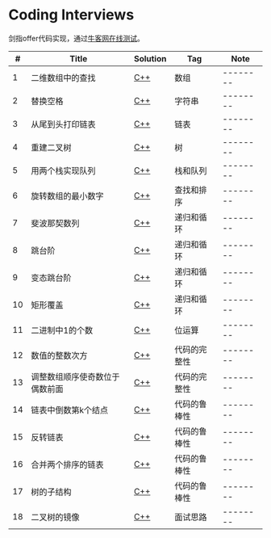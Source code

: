 # Coding Interviews
剑指offer代码实现，通过[牛客网在线测试][1]。

|  #  | Title   |  Solution  | Tag |  Note  |
|-----|-------- | ---------- | ----|--------|
|1| 二维数组中的查找 | [C++][2] |数组|--------|
|2| 替换空格 | [C++][3] | 字符串|--------|
|3| 从尾到头打印链表 | [C++][4] |链表|--------|
|4| 重建二叉树 | [C++][5] |树|--------|
|5| 用两个栈实现队列 | [C++][6] |栈和队列|--------|
|6| 旋转数组的最小数字 | [C++][7] |查找和排序|--------|
|7| 斐波那契数列| [C++][8] |递归和循环|--------|
|8| 跳台阶 | [C++][9] |递归和循环|--------|
|9| 变态跳台阶 | [C++][10] |递归和循环|--------|
|10| 矩形覆盖 | [C++][11] |递归和循环|--------|
|11| 二进制中1的个数 | [C++][12] |位运算|--------|
|12| 数值的整数次方 | [C++][13] |代码的完整性|--------|
|13| 调整数组顺序使奇数位于偶数前面 | [C++][14] |代码的完整性|--------|
|14| 链表中倒数第k个结点 | [C++][15] |代码的鲁棒性|--------|
|15| 反转链表 |[C++][16]|代码的鲁棒性|--------|
|16| 合并两个排序的链表 | [C++][17] |代码的鲁棒性|--------|
|17| 树的子结构 | [C++][18] |代码的鲁棒性|--------|
|18| 二叉树的镜像 | [C++][19] |面试思路|--------|


  [1]: https://www.nowcoder.com/ta/coding-interviews
  [2]: ./%E4%BA%8C%E7%BB%B4%E6%95%B0%E7%BB%84%E4%B8%AD%E7%9A%84%E6%9F%A5%E6%89%BE/main.cpp
  [3]: ./%E6%9B%BF%E6%8D%A2%E7%A9%BA%E6%A0%BC/main.cpp
  [4]: ./%E4%BB%8E%E5%B0%BE%E5%88%B0%E5%A4%B4%E6%89%93%E5%8D%B0%E9%93%BE%E8%A1%A8/main.cpp
  [5]: ./%E9%87%8D%E5%BB%BA%E4%BA%8C%E5%8F%89%E6%A0%91/main.cpp
  [6]: ./%E7%94%A8%E4%B8%A4%E4%B8%AA%E6%A0%88%E5%AE%9E%E7%8E%B0%E9%98%9F%E5%88%97/main.cpp
  [7]: ./%E6%97%8B%E8%BD%AC%E6%95%B0%E7%BB%84%E7%9A%84%E6%9C%80%E5%B0%8F%E6%95%B0%E5%AD%97/main.cpp
  [8]: ./%E6%96%90%E6%B3%A2%E9%82%A3%E5%A5%91%E6%95%B0%E5%88%97/main.cpp
  [9]: ./%E8%B7%B3%E5%8F%B0%E9%98%B6/main.cpp
  [10]: ./%E5%8F%98%E6%80%81%E8%B7%B3%E5%8F%B0%E9%98%B6/main.cpp
  [11]: ./%E7%9F%A9%E5%BD%A2%E8%A6%86%E7%9B%96/main.cpp
  [12]: ./%E4%BA%8C%E8%BF%9B%E5%88%B6%E4%B8%AD1%E7%9A%84%E4%B8%AA%E6%95%B0/main.cpp
  [13]: ./%E6%95%B0%E5%80%BC%E7%9A%84%E6%95%B4%E6%95%B0%E6%AC%A1%E6%96%B9/main.cpp
  [14]: ./%E8%B0%83%E6%95%B4%E6%95%B0%E7%BB%84%E9%A1%BA%E5%BA%8F%E4%BD%BF%E5%A5%87%E6%95%B0%E4%BD%8D%E4%BA%8E%E5%81%B6%E6%95%B0%E5%89%8D%E9%9D%A2/main.cpp
  [15]: ./%E9%93%BE%E8%A1%A8%E4%B8%AD%E5%80%92%E6%95%B0%E7%AC%ACk%E4%B8%AA%E7%BB%93%E7%82%B9/main.cpp
  [16]: ./%E5%8F%8D%E8%BD%AC%E9%93%BE%E8%A1%A8/main.cpp
  [17]: ./合并两个排序的链表/main.cpp
  [18]: ./树的子结构/main.cpp
  [19]: ./二叉树的镜像/main.cpp